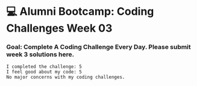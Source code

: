 # 💻 Alumni Bootcamp: Coding Challenges Week 03

### Goal: Complete A Coding Challenge Every Day. Please submit week 3 solutions here.

```
I completed the challenge: 5
I feel good about my code: 5
No major concerns with my coding challenges.
```
